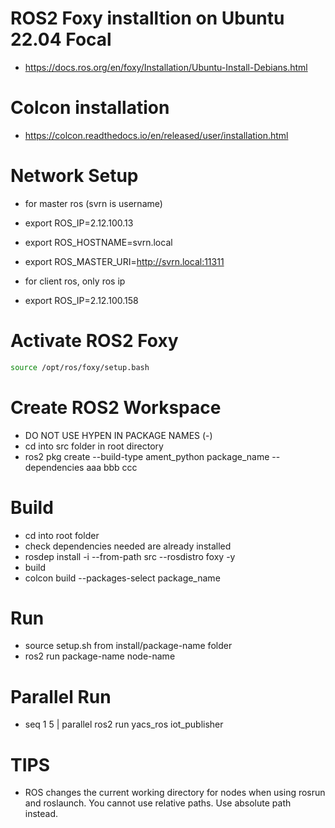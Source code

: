 # ROS2 Foxy installtion on Ubuntu 22.04 Focal
- https://docs.ros.org/en/foxy/Installation/Ubuntu-Install-Debians.html

# Colcon installation
- https://colcon.readthedocs.io/en/released/user/installation.html

# Network Setup
- for master ros (svrn is username)
- export ROS_IP=2.12.100.13
- export ROS_HOSTNAME=svrn.local
- export ROS_MASTER_URI=http://svrn.local:11311

- for client ros, only ros ip
- export ROS_IP=2.12.100.158

# Activate ROS2 Foxy
```bash
source /opt/ros/foxy/setup.bash
```

# Create ROS2 Workspace
- DO NOT USE HYPEN IN PACKAGE NAMES (-)
- cd into src folder in root directory
- ros2 pkg create --build-type ament_python package_name --dependencies aaa bbb ccc

# Build
- cd into root folder
- check dependencies needed are already installed
- rosdep install -i --from-path src --rosdistro foxy -y
- build
- colcon build --packages-select package_name

# Run
- source setup.sh from install/package-name folder
- ros2 run package-name node-name

# Parallel Run
- seq 1 5 | parallel ros2 run yacs_ros iot_publisher

# TIPS
- ROS changes the current working directory for nodes when using rosrun and roslaunch. You cannot use relative paths. Use absolute path instead.